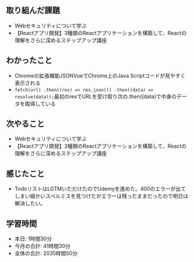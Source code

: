 ## 取り組んだ課題
- Webセキュリティについて学ぶ
- 【Reactアプリ開発】3種類のReactアプリケーションを構築して、Reactの理解をさらに深めるステップアップ講座 
## わかったこと
- Chromeの拡張機能JSONVueでChrome上のJava Scriptコードが見やすく表示される
- `fetch(url)
        .then((res) => res.json())
        .then((data) => resolve(data));`最初のresでURLを受け取り次の.then((data)で中身のデータを取得している
## 次やること
- Webセキュリティについて学ぶ
- 【Reactアプリ開発】3種類のReactアプリケーションを構築して、Reactの理解をさらに深めるステップアップ講座 
## 感じたこと
- TodoリストはLGTMいただけたのでUdemyを進めた。400のエラーが出てしまい細かいスペルミスを見つけたがエラーは残ったままだったので明日は解決したい。
## 学習時間
- 本日: 1時間30分
- 今月の合計: 41時間30分
- 全体の合計: 2035時間50分
